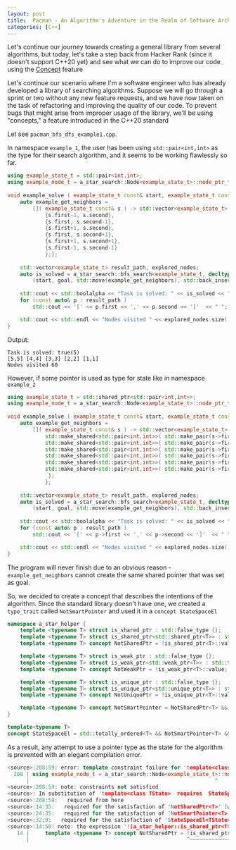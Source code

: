 ```yaml
---
layout: post
title:  Pacman - An Algorithm's Adventure in the Realm of Software Architecture
categories: [C++]
---
```


Let's continue our journey towards creating a general library from several algorithms, 
but today, let's take a step back from Hacker Rank (since it doesn't support C++20 yet) 
and see what we can do to improve our code using the [Concept](https://en.cppreference.com/w/cpp/concepts) feature

Let's continue our scenario where I'm a software engineer who has already developed a library of searching algorithms.
Suppose we will go through a sprint or two without any new feature requests,
and we have now taken on the task of refactoring and improving the quality of our code.
To prevent bugs that might arise from improper usage of the library, we'll be using "concepts,"
a feature introduced in the C++20 standard

Let see `pacman_bfs_dfs_example1.cpp`.

In namespace `example_1`, the user has been using `std::pair<int,int>` as the type for their search algorithm, and it seems to be working flawlessly so far.
```c++
using example_state_t = std::pair<int,int>;
using example_node_t = a_star_search::Node<example_state_t>::node_ptr_type;
                                                                                                              
void example_solve ( example_state_t const& start, example_state_t const& goal ) {                            
    auto example_get_neighbors =                                                                              
        []( example_state_t const& s ) -> std::vector<example_state_t> {return {
            {s.first-1, s.second},
            {s.first, s.second-1},
            {s.first+1, s.second},
            {s.first, s.second+1},
            {s.first+1, s.second+1},
            {s.first-1, s.second-1}
            };}; 
                                                                                                              
    std::vector<example_state_t> result_path, explored_nodes;                                                 
    auto is_solved = a_star_search::bfs_search<example_state_t, decltype(example_get_neighbors)>              
        (start, goal, std::move(example_get_neighbors), std::back_inserter(result_path), std::back_inserter(explored_nodes) ); 
                                                                                                              
    std::cout << std::boolalpha << "Task is solved: " << is_solved << "(" << result_path.size() << ")" << std::endl;
    for (const auto& p : result_path )                                                                        
        std::cout << '[' << p.first << ',' << p.second << ']'  << " ";                                                                               

    std::cout << std::endl << "Nodes visited " << explored_nodes.size() << std::endl;
}

```

Output:
```
Task is solved: true(5)
[5,5] [4,4] [3,3] [2,2] [1,1] 
Nodes visited 60
```

However, if some pointer is used as type for state like in namespace `example_2`
```c++
using example_state_t = std::shared_ptr<std::pair<int,int>>;
using example_node_t = a_star_search::Node<example_state_t>::node_ptr_type;
                                                                                                              
void example_solve ( example_state_t const& start, example_state_t const& goal ) {                            
    auto example_get_neighbors =                                                                              
        []( example_state_t const& s ) -> std::vector<example_state_t> {return {
            std::make_shared<std::pair<int,int>>( std::make_pair(s->first-1, s->second) ),
            std::make_shared<std::pair<int,int>>( std::make_pair(s->first, s->second-1) ),
            std::make_shared<std::pair<int,int>>( std::make_pair(s->first+1, s->second) ),
            std::make_shared<std::pair<int,int>>( std::make_pair(s->first, s->second+1) ),
            std::make_shared<std::pair<int,int>>( std::make_pair(s->first+1, s->second+1) ),
            std::make_shared<std::pair<int,int>>( std::make_pair(s->first-1, s->second-1) )
             };
            }; 
                                                                                                              
    std::vector<example_state_t> result_path, explored_nodes;                                                 
    auto is_solved = a_star_search::bfs_search<example_state_t, decltype(example_get_neighbors)>              
        (start, goal, std::move(example_get_neighbors), std::back_inserter(result_path), std::back_inserter(explored_nodes) ); 
                                                                                                              
    std::cout << std::boolalpha << "Task is solved: " << is_solved << "(" << result_path.size() << ")" << std::endl;
    for (const auto& p : result_path )                                                                        
        std::cout << '[' << p->first << ',' << p->second << ']'  << " ";                                                                               

    std::cout << std::endl << "Nodes visited " << explored_nodes.size() << std::endl;
}
```

The program will never finish due to an obvious reason - `example_get_neighbors` cannot create the same shared pointer that was set as goal.

So, we decided to create a concept that describes the intentions of the algorithm. 
Since the standard library doesn't have one, we created a `type_trait` called `NotSmartPointer` and used it in a `concept StateSpaceEl`

```c++
namespace a_star_helper {
    template <typename T> struct is_shared_ptr : std::false_type {};
    template <typename T> struct is_shared_ptr<std::shared_ptr<T>> : std::true_type {};
    template <typename T> concept NotSharedPtr = !is_shared_ptr<T>::value;

    template <typename T> struct is_weak_ptr : std::false_type {};
    template <typename T> struct is_weak_ptr<std::weak_ptr<T>> : std::true_type {};
    template <typename T> concept NotWeakPtr = !is_weak_ptr<T>::value;

    template <typename T> struct is_unique_ptr : std::false_type {};
    template <typename T> struct is_unique_ptr<std::unique_ptr<T>> : std::true_type {};
    template <typename T> concept NotUniquePtr = !is_unique_ptr<T>::value;

    template <typename T> concept NotSmartPointer = NotSharedPtr<T> && NotWeakPtr<T> &&  NotUniquePtr<T>;
}
```

```c++
template<typename T>
concept StateSpaceEl = std::totally_ordered<T> && NotSmartPointer<T> && !std::is_pointer_v<T>;
```

As a result, any attempt to use a pointer type as the state for the algorithm is prevented with an elegant compilation error.
```c++
<source>:208:59: error: template constraint failure for 'template<class TState>  requires  StateSpaceEl<TState> class a_star_search::Node'
  208 | using example_node_t = a_star_search::Node<example_state_t>::node_ptr_type;
      |                                                           ^
<source>:208:59: note: constraints not satisfied
<source>: In substitution of 'template<class TState>  requires  StateSpaceEl<TState> class a_star_search::Node [with TState = std::shared_ptr<std::pair<int, int> >]':
<source>:208:59:   required from here
<source>:14:35:   required for the satisfaction of 'NotSharedPtr<T>' [with T = std::shared_ptr<std::pair<int, int> >]
<source>:24:35:   required for the satisfaction of 'NotSmartPointer<T>' [with T = std::shared_ptr<std::pair<int, int> >]
<source>:32:9:   required for the satisfaction of 'StateSpaceEl<TState>' [with TState = std::shared_ptr<std::pair<int, int> >]
<source>:14:50: note: the expression '!(a_star_helper::is_shared_ptr<T>::value) [with T = std::shared_ptr<std::pair<int, int> >]' evaluated to 'false'
   14 |     template <typename T> concept NotSharedPtr = !is_shared_ptr<T>::value;
      |                                                  ^~~~~~~~~~~~~~~~~~~~~~~~
```
